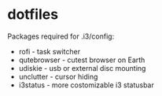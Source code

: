 # dotfiles

Packages required for .i3/config:
* rofi - task switcher
* qutebrowser - cutest browser on Earth
* udiskie - usb or external disc mounting
* unclutter - cursor hiding
* i3status - more costomizable  i3 statusbar

